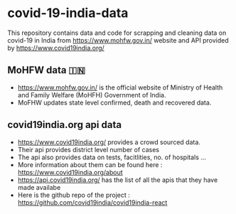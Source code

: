 # covid-19-india-data
This repository contains data and code for scrapping and cleaning data on covid-19 in India from https://www.mohfw.gov.in/ website and API provided by https://www.covid19india.org/

## MoHFW data :india:
* https://www.mohfw.gov.in/ is the official website of Ministry of Health and Family Welfare (MoHFH) Government of India. 
* MoFHW updates state level confirmed, death and recovered data.

## covid19india.org api data
* https://www.covid19india.org/ provides a crowd sourced data. 
* Their api provides district level number of cases
* The api also provides data on tests, facitlities, no. of hospitals ...
* More information about them can be found here : https://www.covid19india.org/about
* https://api.covid19india.org/ has the list of all the apis that they have made availabe
* Here is the github repo of the project : https://github.com/covid19india/covid19india-react
